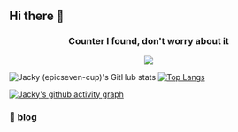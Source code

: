 ## Hi there 👋

<h3 align="center"> 
Counter I found, don't worry about it
</h3>
<p align="center">
  <a href="https://count.getloli.com/"><img src="https://count.getloli.com/get/@aljdflasjdfasfdj?theme=moebooru"></a>
</p>


![Jacky (epicseven-cup)'s GitHub stats](https://github-readme-stats.vercel.app/api?username=epicseven-cup&count_private=trueshow_icons=true&theme=onedark)
[![Top Langs](https://github-readme-stats.vercel.app/api/top-langs/?username=epicseven-cup)](https://github.com/anuraghazra/github-readme-stats)

[![Jacky's github activity graph](https://github-readme-activity-graph.cyclic.app/graph?username=epicseven-cup&theme=vue)](https://github.com/ashutosh00710/github-readme-activity-graph)


### 📓 [blog](https://www.latitude.moe/)
<!--
**epicseven-cup/epicseven-cup** is a ✨ _special_ ✨ repository because its `README.md` (this file) appears on your GitHub profile.

Here are some ideas to get you started:

- 🔭 I’m currently working on ...
- 🌱 I’m currently learning ...
- 👯 I’m looking to collaborate on ...
- 🤔 I’m looking for help with ...
- 💬 Ask me about ...
- 📫 How to reach me: ...
- 😄 Pronouns: ...
- ⚡ Fun fact: ...
-->

